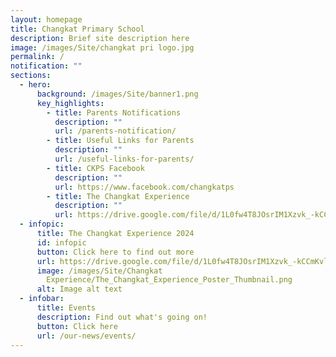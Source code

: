 ```yaml
---
layout: homepage
title: Changkat Primary School
description: Brief site description here
image: /images/Site/changkat pri logo.jpg
permalink: /
notification: ""
sections:
  - hero:
      background: /images/Site/banner1.png
      key_highlights:
        - title: Parents Notifications
          description: ""
          url: /parents-notification/
        - title: Useful Links for Parents
          description: ""
          url: /useful-links-for-parents/
        - title: CKPS Facebook
          description: ""
          url: https://www.facebook.com/changkatps
        - title: The Changkat Experience
          description: ""
          url: https://drive.google.com/file/d/1L0fw4T8JOsrIM1Xzvk_-kCCmKvlliJV-/view?usp=sharing
  - infopic:
      title: The Changkat Experience 2024
      id: infopic
      button: Click here to find out more
      url: https://drive.google.com/file/d/1L0fw4T8JOsrIM1Xzvk_-kCCmKvlliJV-/view?usp=sharing
      image: /images/Site/Changkat
        Experience/The_Changkat_Experience_Poster_Thumbnail.png
      alt: Image alt text
  - infobar:
      title: Events
      description: Find out what's going on!
      button: Click here
      url: /our-news/events/
---
```

